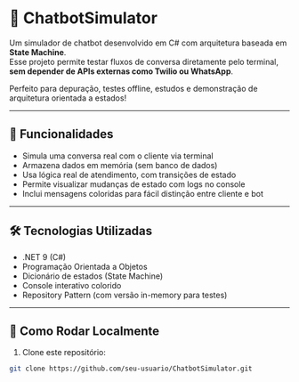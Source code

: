 # 🤖 ChatbotSimulator

Um simulador de chatbot desenvolvido em C# com arquitetura baseada em **State Machine**.  
Esse projeto permite testar fluxos de conversa diretamente pelo terminal, **sem depender de APIs externas como Twilio ou WhatsApp**.

Perfeito para depuração, testes offline, estudos e demonstração de arquitetura orientada a estados!

---

## 🚀 Funcionalidades

- Simula uma conversa real com o cliente via terminal
- Armazena dados em memória (sem banco de dados)
- Usa lógica real de atendimento, com transições de estado
- Permite visualizar mudanças de estado com logs no console
- Inclui mensagens coloridas para fácil distinção entre cliente e bot

---

## 🛠️ Tecnologias Utilizadas

- .NET 9 (C#)
- Programação Orientada a Objetos
- Dicionário de estados (State Machine)
- Console interativo colorido
- Repository Pattern (com versão in-memory para testes)

---

## 🧪 Como Rodar Localmente

1. Clone este repositório:

```bash
git clone https://github.com/seu-usuario/ChatbotSimulator.git
